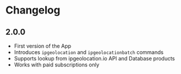 # Changelog

## 2.0.0
- First version of the App
- Introduces `ipgeolocation` and `ipgeolocationbatch` commands
- Supports lookup from ipgeolocation.io API and Database products
- Works with paid subscriptions only